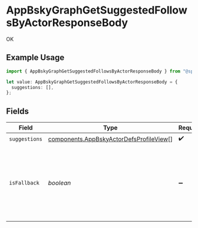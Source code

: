 # AppBskyGraphGetSuggestedFollowsByActorResponseBody

OK

## Example Usage

```typescript
import { AppBskyGraphGetSuggestedFollowsByActorResponseBody } from "@speakeasy-sdks/bluesky/models/operations";

let value: AppBskyGraphGetSuggestedFollowsByActorResponseBody = {
  suggestions: [],
};
```

## Fields

| Field                                                                                              | Type                                                                                               | Required                                                                                           | Description                                                                                        |
| -------------------------------------------------------------------------------------------------- | -------------------------------------------------------------------------------------------------- | -------------------------------------------------------------------------------------------------- | -------------------------------------------------------------------------------------------------- |
| `suggestions`                                                                                      | [components.AppBskyActorDefsProfileView](../../models/components/appbskyactordefsprofileview.md)[] | :heavy_check_mark:                                                                                 | N/A                                                                                                |
| `isFallback`                                                                                       | *boolean*                                                                                          | :heavy_minus_sign:                                                                                 | If true, response has fallen-back to generic results, and is not scoped using relativeToDid        |